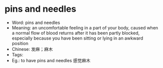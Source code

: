 # pins and needles

- Word: pins and needles
- Meaning: an uncomfortable feeling in a part of your body, caused when a normal flow of blood returns after it has been partly blocked, especially because you have been sitting or lying in an awkward position
- Chinese: 发麻；麻木
- Tags: 
- Eg.: to have pins and needles 感觉麻木
